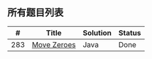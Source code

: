 所有题目列表
------

| # |Title|Solution|Status|
| - |-----|--------|------|
|283|[Move Zeroes]()|Java|Done|
